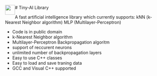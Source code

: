 
#<img src="https://raw.githubusercontent.com/codeprof/tiny-AI/master/logo/icon.png"  style="float:left" width="32"> Tiny-AI Library

A fast artificial intelligence library which currently supports:
kNN (k-Nearest Neighbor algorithm)
MLP (Multilayer-Perceptron)

- Code is in public domain
- k-Nearest Neighbor algorithm
- Multilayer-Perceptron Backpropagation algoritm
- support of reccurent neurons
- unlimited number of backpropagation layers
- Easy to use C++ classes
- Easy to load and save traning data
- GCC and Visual C++ supported
